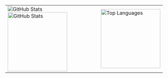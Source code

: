 <table>
  <tr>
    <td>
<picture>
  <source
    media="(prefers-color-scheme: dark)"
    srcset="https://github-readme-stats.vercel.app/api?username=julioccjesus&theme=dark&show_icons=true&include_all_commits=true&icon_color=4B0082"
  />
  <source
    media="(prefers-color-scheme: light), (prefers-color-scheme: no-preference)"
    srcset="https://github-readme-stats.vercel.app/api?username=julioccjesus&theme=default&show_icons=true&include_all_commits=true&icon_color=4B0082"
  />
  <img
    alt="GitHub Stats"
    src="https://github-readme-stats.vercel.app/api?username=julioccjesus&theme=dark&show_icons=true&include_all_commits=true&icon_color=4B0082"
  />
</picture>
        <source
          media="(prefers-color-scheme: dark), (prefers-color-scheme: no-preference)"
          srcset="https://github-readme-stats.vercel.app/api?username=julioccjesus&theme=default&show_icons=true&include_all_commits=true&icon_color=000000"
        />
        <img
          alt="GitHub Stats"
          src="https://github-readme-stats.vercel.app/api?username=julioccjesus&theme=default&show_icons=true&include_all_commits=true&icon_color=000000"
          height="190"
        />
      </picture>
    </td>
    <td>
      <picture>
        <source
          media="(prefers-color-scheme: dark)"
          srcset="https://github-readme-stats.vercel.app/api/top-langs?username=julioccjesus&layout=compact&theme=dark"
        />
        <source
          media="(prefers-color-scheme: light), (prefers-color-scheme: no-preference)"
          srcset="https://github-readme-stats.vercel.app/api/top-langs?username=julioccjesus&layout=compact&theme=default"
        />
        <img
          alt="Top Languages"
          src="https://github-readme-stats.vercel.app/api/top-langs?username=julioccjesus&layout=compact&theme=default"
          height="190"
        />
      </picture>
    </td>
  </tr>
</table>
